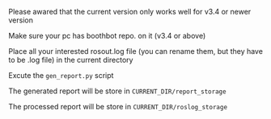 Please awared that the current version only works well for v3.4 or newer version

Make sure your pc has boothbot repo. on it (v3.4 or above)

Place all your interested rosout.log file (you can rename them, but they have to be .log file) in the current directory

Excute the `gen_report.py` script

The generated report will be store in `CURRENT_DIR/report_storage`

The processed report will be store in `CURRENT_DIR/roslog_storage`